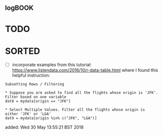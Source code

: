 logBOOK
---


# TODO


# SORTED



* [ ]  incorporate examples from this tutorial: https://www.listendata.com/2016/10/r-data-table.html
	where I found this helpful instruction:

```	
Subsetting Rows / Filtering

* Suppose you are asked to find all the flights whose origin is 'JFK'. Filter based on one variable
dat8 = mydata[origin == "JFK"]

* Select Multiple Values. Filter all the flights whose origin is either 'JFK' or 'LGA'
dat9 = mydata[origin %in% c("JFK", "LGA")]
```

added: Wed 30 May 13:55:21 BST 2018


